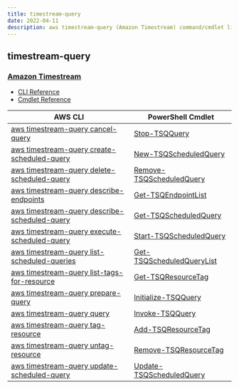 ```yaml
---
title: timestream-query
date: 2022-04-11
description: aws timestream-query (Amazon Timestream) command/cmdlet list.
---
```


## timestream-query

### [Amazon Timestream](https://aws.amazon.com/timestream/)

* [CLI Reference](https://docs.aws.amazon.com/cli/latest/reference/timestream-query/index.html)
* [Cmdlet Reference](https://docs.aws.amazon.com/powershell/latest/reference/items/TimestreamQuery_cmdlets.html)

|AWS CLI|PowerShell Cmdlet|
|----|----|
|[aws timestream-query cancel-query](https://docs.aws.amazon.com/cli/latest/reference/timestream-query/cancel-query.html)|[Stop-TSQQuery](https://docs.aws.amazon.com/powershell/latest/reference/items/Stop-TSQQuery.html)|
|[aws timestream-query create-scheduled-query](https://docs.aws.amazon.com/cli/latest/reference/timestream-query/create-scheduled-query.html)|[New-TSQScheduledQuery](https://docs.aws.amazon.com/powershell/latest/reference/items/New-TSQScheduledQuery.html)|
|[aws timestream-query delete-scheduled-query](https://docs.aws.amazon.com/cli/latest/reference/timestream-query/delete-scheduled-query.html)|[Remove-TSQScheduledQuery](https://docs.aws.amazon.com/powershell/latest/reference/items/Remove-TSQScheduledQuery.html)|
|[aws timestream-query describe-endpoints](https://docs.aws.amazon.com/cli/latest/reference/timestream-query/describe-endpoints.html)|[Get-TSQEndpointList](https://docs.aws.amazon.com/powershell/latest/reference/items/Get-TSQEndpointList.html)|
|[aws timestream-query describe-scheduled-query](https://docs.aws.amazon.com/cli/latest/reference/timestream-query/describe-scheduled-query.html)|[Get-TSQScheduledQuery](https://docs.aws.amazon.com/powershell/latest/reference/items/Get-TSQScheduledQuery.html)|
|[aws timestream-query execute-scheduled-query](https://docs.aws.amazon.com/cli/latest/reference/timestream-query/execute-scheduled-query.html)|[Start-TSQScheduledQuery](https://docs.aws.amazon.com/powershell/latest/reference/items/Start-TSQScheduledQuery.html)|
|[aws timestream-query list-scheduled-queries](https://docs.aws.amazon.com/cli/latest/reference/timestream-query/list-scheduled-queries.html)|[Get-TSQScheduledQueryList](https://docs.aws.amazon.com/powershell/latest/reference/items/Get-TSQScheduledQueryList.html)|
|[aws timestream-query list-tags-for-resource](https://docs.aws.amazon.com/cli/latest/reference/timestream-query/list-tags-for-resource.html)|[Get-TSQResourceTag](https://docs.aws.amazon.com/powershell/latest/reference/items/Get-TSQResourceTag.html)|
|[aws timestream-query prepare-query](https://docs.aws.amazon.com/cli/latest/reference/timestream-query/prepare-query.html)|[Initialize-TSQQuery](https://docs.aws.amazon.com/powershell/latest/reference/items/Initialize-TSQQuery.html)|
|[aws timestream-query query](https://docs.aws.amazon.com/cli/latest/reference/timestream-query/query.html)|[Invoke-TSQQuery](https://docs.aws.amazon.com/powershell/latest/reference/items/Invoke-TSQQuery.html)|
|[aws timestream-query tag-resource](https://docs.aws.amazon.com/cli/latest/reference/timestream-query/tag-resource.html)|[Add-TSQResourceTag](https://docs.aws.amazon.com/powershell/latest/reference/items/Add-TSQResourceTag.html)|
|[aws timestream-query untag-resource](https://docs.aws.amazon.com/cli/latest/reference/timestream-query/untag-resource.html)|[Remove-TSQResourceTag](https://docs.aws.amazon.com/powershell/latest/reference/items/Remove-TSQResourceTag.html)|
|[aws timestream-query update-scheduled-query](https://docs.aws.amazon.com/cli/latest/reference/timestream-query/update-scheduled-query.html)|[Update-TSQScheduledQuery](https://docs.aws.amazon.com/powershell/latest/reference/items/Update-TSQScheduledQuery.html)|

